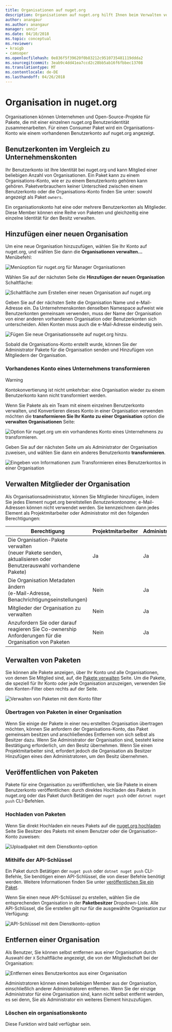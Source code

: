 ```yaml
---
title: Organisationen auf nuget.org
description: Organisationen auf nuget.org hilft Ihnen beim Verwalten von Paketen, die nach Gruppe oder in einer unternehmensumgebung-Team veröffentlicht.
author: anangaur
ms.author: anangaur
manager: unnir
ms.date: 04/10/2018
ms.topic: conceptual
ms.reviewer:
- kraigb
- camsoper
ms.openlocfilehash: 0e836f5f39620f0b83212c9510735481119ddda2
ms.sourcegitcommit: 3eab9c4dd41ea7ccd2c28bb5ab16f6fbbec13708
ms.translationtype: MT
ms.contentlocale: de-DE
ms.lasthandoff: 04/26/2018
---
```

# <a name="organization-on-nugetorg"></a>Organisation in nuget.org

Organisationen können Unternehmen und Open-Source-Projekte für Pakete, die mit einer einzelnen nuget.org Benutzeridentität zusammenarbeiten. Für einen Consumer Paket wird ein Organisations-Konto wie einem vorhandenen Benutzerkonto auf nuget.org angezeigt.

## <a name="user-accounts-vs-organization-accounts"></a>Benutzerkonten im Vergleich zu Unternehmenskonten

Ihr Benutzerkonto ist Ihre Identität bei nuget.org und kann Mitglied einer beliebigen Anzahl von Organisationen. Ein Paket kann zu einem Organisations-Konto, wie er zu einem Benutzerkonto gehören kann gehören. Paketverbrauchern keiner Unterschied zwischen einem Benutzerkonto oder die Organisations-Konto finden Sie unter: sowohl angezeigt als Paket `owners`.

Ein organisationskonto hat eine oder mehrere Benutzerkonten als Mitglieder. Diese Member können eine Reihe von Paketen und gleichzeitig eine einzelne Identität für den Besitz verwalten.

## <a name="adding-a-new-organization"></a>Hinzufügen einer neuen Organisation

Um eine neue Organisation hinzuzufügen, wählen Sie Ihr Konto auf nuget.org, und wählen Sie dann die **Organisationen verwalten...**  Menübefehl:

![Menüoption für nuget.org für Manager Organisationen](media/org-manage-option.png)

Wählen Sie auf der nächsten Seite die **Hinzufügen der neuen Organisation** Schaltfläche:

![Schaltfläche zum Erstellen einer neuen Organisation auf nuget.org](media/org-add-new-option.png)

Geben Sie auf der nächsten Seite die Organisation Name und e-Mail-Adresse ein. Da Unternehmenskonten denselben Namespace aufweist wie Benutzerkonten gemeinsam verwenden, muss der Name der Organisation von einer anderen vorhandenen Organisation oder Benutzerkonten sich unterscheiden. Allen Konten muss auch die e-Mail-Adresse eindeutig sein.

![Fügen Sie neue Organisationsseite auf nuget.org hinzu.](media/org-add-new-page.png)

Sobald die Organisations-Konto erstellt wurde, können Sie der Administrator Pakete für die Organisation senden und Hinzufügen von Mitgliedern der Organisation.

### <a name="transform-existing-account-to-an-organization"></a>Vorhandenes Konto eines Unternehmens transformieren

> [!Warning]
> Kontokonvertierung ist nicht umkehrbar: eine Organisation wieder zu einem Benutzerkonto kann nicht transformiert werden.

Wenn Sie Pakete als ein Team mit einem einzelnen Benutzerkonto verwalten, und Konvertieren dieses Konto in einer Organisation verwenden möchten die **transformieren Sie Ihr Konto zu einer Organisation** option die **verwalten Organisationen** Seite:

![Option für nuget.org um ein vorhandenes Konto eines Unternehmens zu transformieren.](media/org-transform-option.png)

Geben Sie auf der nächsten Seite um als Administrator der Organisation zuweisen, und wählen Sie dann ein anderes Benutzerkonto **transformieren**.

![Eingeben von Informationen zum Transformieren eines Benutzerkontos in einer Organisation](media/org-transform-page.png)

## <a name="managing-organization-members"></a>Verwalten Mitglieder der Organisation

Als Organisationsadministrator, können Sie Mitglieder hinzufügen, indem Sie jedes Element nuget.org bereitstellen *Benutzerkontoname*; e-Mail-Adressen können nicht verwendet werden. Sie kennzeichnen dann jedes Element als Projektmitarbeiter oder Administrator mit den folgenden Berechtigungen:

| Berechtigung | Projektmitarbeiter | Administrator |
| --- | --- | --- |
| Die Organisation-Pakete verwalten<br/>(neuer Pakete senden, aktualisieren oder Benutzerauswahl vorhandene Pakete) | Ja | Ja |
| Die Organisation Metadaten ändern<br/>(e-Mail-Adresse, Benachrichtigungseinstellungen) | Nein | Ja |
| Mitglieder der Organisation zu verwalten | Nein | Ja |
| Anzufordern Sie oder darauf reagieren Sie Co-ownership Anforderungen für die Organisation von Paketen | Nein | Ja |

## <a name="managing-packages"></a>Verwalten von Paketen

Sie können alle Pakete anzeigen, über Ihr Konto und alle Organisationen, von denen Sie Mitglied sind, auf, die [Pakete verwalten](https://www.nuget.org/account/Packages) Seite. Um die Pakete, die speziell für Ihr Konto oder jede Organisation anzuzeigen, verwenden Sie den Konten-Filter oben rechts auf der Seite.

![Verwalten von Paketen mit dem Konto filter](media/org-manage-packages-option.png)

### <a name="transferring-packages-to-an-organization"></a>Übertragen von Paketen in einer Organisation
Wenn Sie einige der Pakete in einer neu erstellten Organisation übertragen möchten, können Sie anfordern der Organisations-Konto, das Paket gemeinsam besitzen und anschließendes Entfernen von sich selbst als Besitzer dazu. Wenn Sie Administrator der Organisation sind, besteht keine Bestätigung erforderlich, um den Besitz übernehmen. Wenn Sie einen Projektmitarbeiter sind, erfordert jedoch die Organisation als Besitzer Hinzufügen eines den Administratoren, um den Besitz übernehmen.

## <a name="publishing-packages"></a>Veröffentlichen von Paketen

Pakete für eine Organisation zu veröffentlichen, wie Sie Pakete in einem Benutzerkonto veröffentlichen: durch direktes Hochladen des Pakets in nuget.org oder das Paket durch Betätigen der `nuget push` oder `dotnet nuget push` CLI-Befehlen.

### <a name="uploading-packages"></a>Hochladen von Paketen

Wenn Sie direkt Hochladen ein neues Pakets auf die [nuget.org hochladen](https://www.nuget.org/packages/manage/upload) Seite Sie Besitzer des Pakets mit einem Benutzer oder die Organisation-Konto zuweisen:

![Uploadpaket mit dem Dienstkonto-option](media/org-upload-option.png)

### <a name="using-api-keys"></a>Mithilfe der API-Schlüssel

Ein Paket durch Betätigen der `nuget push` oder `dotnet nuget push` CLI-Befehle, Sie benötigen einen API-Schlüssel, die von dieser Befehle benötigt werden. Weitere Informationen finden Sie unter [veröffentlichen Sie ein Paket](https://docs.microsoft.com/en-us/nuget/quickstart/create-and-publish-a-package-using-visual-studio#publish-the-package).

Wenn Sie einen neue API-Schlüssel zu erstellen, wählen Sie die entsprechenden Organisation in der **Paketbesitzer** Dropdown-Liste. Alle API-Schlüssel, die Sie erstellen gilt nur für die ausgewählte Organisation zur Verfügung:

![API-Schlüssel mit dem Dienstkonto-option](media/org-apikey-option.png)

## <a name="removing-an-organization"></a>Entfernen einer Organisation

Als Benutzer, Sie können selbst entfernen aus einer Organisation durch Auswahl der `X` Schaltfläche angezeigt, die von der Mitgliedschaft bei der Organisation:

![Entfernen eines Benutzerkontos aus einer Organisation](media/org-remove-self-option.png)

Administratoren können einen beliebigen Member aus der Organisation, einschließlich anderer Administratoren entfernen. Wenn Sie der einzige Administrator für eine Organisation sind, kann nicht selbst entfernt werden, es sei denn, Sie als Administrator ein weiteres Element hinzuzufügen.

### <a name="deleting-an-organization-account"></a>Löschen ein organisationskonto

Diese Funktion wird bald verfügbar sein.
